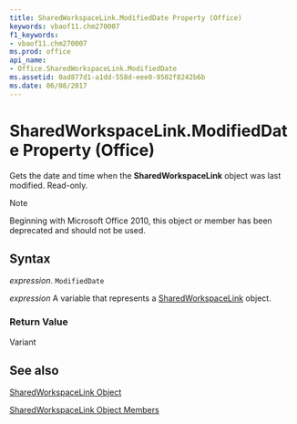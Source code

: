 ```yaml
---
title: SharedWorkspaceLink.ModifiedDate Property (Office)
keywords: vbaof11.chm270007
f1_keywords:
- vbaof11.chm270007
ms.prod: office
api_name:
- Office.SharedWorkspaceLink.ModifiedDate
ms.assetid: 0ad877d1-a1dd-558d-eee0-9502f8242b6b
ms.date: 06/08/2017
---
```



# SharedWorkspaceLink.ModifiedDate Property (Office)

Gets the date and time when the  **SharedWorkspaceLink** object was last modified. Read-only.

> [!NOTE] 
> Beginning with Microsoft Office 2010, this object or member has been deprecated and should not be used.


## Syntax

 _expression_. `ModifiedDate`

 _expression_ A variable that represents a [SharedWorkspaceLink](./Office.SharedWorkspaceLink.md) object.


### Return Value

Variant


## See also


[SharedWorkspaceLink Object](Office.SharedWorkspaceLink.md)



[SharedWorkspaceLink Object Members](./overview/sharedworkspacelink-members-office.md)


